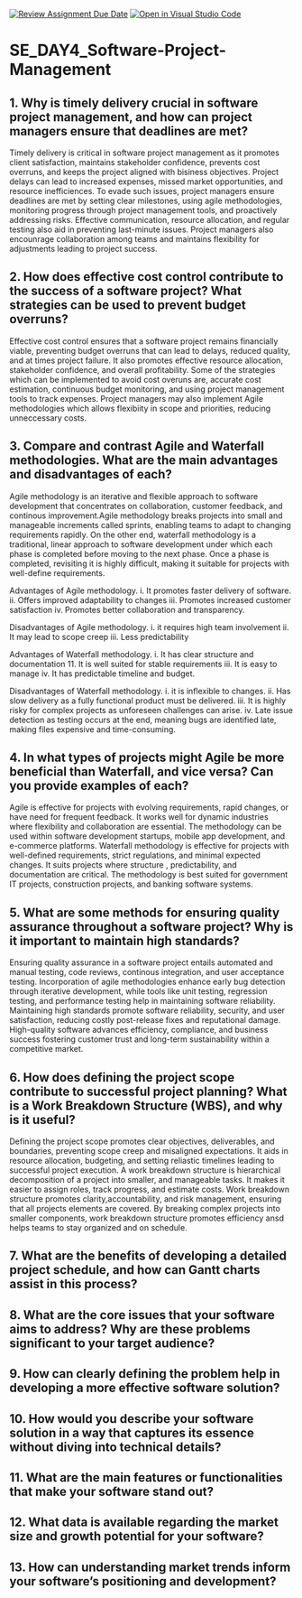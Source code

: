 [![Review Assignment Due Date](https://classroom.github.com/assets/deadline-readme-button-22041afd0340ce965d47ae6ef1cefeee28c7c493a6346c4f15d667ab976d596c.svg)](https://classroom.github.com/a/9pw6JKcu)
[![Open in Visual Studio Code](https://classroom.github.com/assets/open-in-vscode-2e0aaae1b6195c2367325f4f02e2d04e9abb55f0b24a779b69b11b9e10269abc.svg)](https://classroom.github.com/online_ide?assignment_repo_id=18456667&assignment_repo_type=AssignmentRepo)
# SE_DAY4_Software-Project-Management
## 1. Why is timely delivery crucial in software project management, and how can project managers ensure that deadlines are met?
Timely delivery is critical in software project management as it promotes client satisfaction, maintains stakeholder confidence, prevents cost overruns, and keeps the project aligned with bisiness objectives. Project delays can lead to increased expenses, missed market opportunities, and resource inefficiences. To evade such issues, project managers ensure deadlines are met by setting clear milestones, using agile methodologies, monitoring progress through project management tools, and proactively addressing risks. Effective communication, resource allocation, and regular testing also aid in preventing last-minute issues. Project managers also encounrage collaboration among teams and maintains flexibility for adjustments leading to project success. 
## 2. How does effective cost control contribute to the success of a software project? What strategies can be used to prevent budget overruns?
Effective cost control ensures that a software project remains financially viable, preventing budget overruns that can lead to delays, reduced quality, and at times project failure. It also promotes effective resource allocation, stakeholder confidence, and overall profitability. Some of the strategies which can be implemented to avoid cost overuns are, accurate cost estimation, continuous budget monitoring, and using project management tools to track expenses. Project managers may also implement Agile methodologies which allows flexibiity in scope and priorities, reducing unneccessary costs. 
## 3. Compare and contrast Agile and Waterfall methodologies. What are the main advantages and disadvantages of each?

Agile methodology is an iterative and flexible approach to software development that concentrates on collaboration, customer feedback, and continous improvement.Agile methodology breaks projects into small and manageable increments called sprints, enabling teams to adapt to changing requirements rapidly.  On the other end, waterfall methodology is a traditional, linear approach to software development under which each phase is completed before moving to the next phase. Once a phase is completed, revisiting it is highly difficult, making it suitable for projects with well-define requirements. 

Advantages of Agile methodology.
i. It promotes faster delivery of software.
ii. Offers improved adaptability to changes 
iii. Promotes increased customer satisfaction 
iv. Promotes better collaboration and transparency.

Disadvantages of Agile methodology.
i. it requires high team involvement 
ii. It may lead to scope creep
iii. Less predictability

Advantages of Waterfall methodology.
i. It has clear structure and documentation
11. It is well suited for stable requirements 
iii. It is easy to manage 
iv. It has predictable timeline and budget.

Disadvantages of Waterfall methodology.
i. it is inflexible to changes.
ii. Has slow delivery as a fully functional product must be delivered.
iii. It is highly risky for complex projects as unforeseen challenges can arise. 
iv. Late issue detection as testing occurs at the end, meaning bugs are identified late, making files expensive and time-consuming.

## 4. In what types of projects might Agile be more beneficial than Waterfall, and vice versa? Can you provide examples of each?

Agile is effective for projects with evolving requirements, rapid changes, or have need for frequent feedback. It works well for dynamic industries where flexibility and collaboration are essential. The methodology can be used within software development startups, mobile app development, and e-commerce platforms. 
Waterfall methodology is effective for projects with well-defined requirements, strict regulations, and minimal expected changes. It suits projects where structure , predictability, and documentation are critical. The methodology is best suited for government IT projects, construction projects, and banking software systems. 
## 5. What are some methods for ensuring quality assurance throughout a software project? Why is it important to maintain high standards?

Ensuring quality assurance in a software project entails automated and manual testing, code reviews, continous integration, and user acceptance testing. Incorporation of agile methodologies enhance early bug detection through iterative development, while tools like unit testing, regression testing, and performance testing help in maintaining software reliability. Maintaining high standards promote software reliability, security, and user satisfaction, reducing costly post-release fixes and reputational damage. High-quality software advances efficiency, compliance, and business success fostering customer trust and long-term sustainability within a competitive market.

## 6. How does defining the project scope contribute to successful project planning? What is a Work Breakdown Structure (WBS), and why is it useful?

Defining the project scope promotes clear objectives, deliverables, and boundaries, preventing scope creep and misaligned expectations. It aids in resource allocation, budgeting, and setting reliastic timelines leading to successful project execution. 
A work breakdown structure is hierarchical decomposition of a project into smaller, and manageable tasks. It makes it easier to assign roles, track progress, and estimate costs. Work breakdown structure promotes clarity,accountability, and risk management, ensuring that all projects elements are covered. By breaking complex projects into smaller components, work breakdown structure promotes efficiency ansd helps teams to stay organized and on schedule. 
## 7. What are the benefits of developing a detailed project schedule, and how can Gantt charts assist in this process?

## 8. What are the core issues that your software aims to address? Why are these problems significant to your target audience?
## 9. How can clearly defining the problem help in developing a more effective software solution?
## 10. How would you describe your software solution in a way that captures its essence without diving into technical details?
## 11. What are the main features or functionalities that make your software stand out?
## 12. What data is available regarding the market size and growth potential for your software?
## 13. How can understanding market trends inform your software’s positioning and development?
